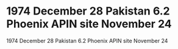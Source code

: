 # 1974 December 28         Pakistan                       6.2           Phoenix APIN site November 24

1974 December 28         Pakistan                       6.2           Phoenix APIN site November 24